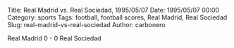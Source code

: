 Title: Real Madrid vs. Real Sociedad, 1995/05/07
Date: 1995/05/07 00:00
Category: sports
Tags: football, football scores, Real Madrid, Real Sociedad
Slug: real-madrid-vs-real-sociedad
Author: carbonero


Real Madrid 0 - 0 Real Sociedad
